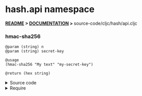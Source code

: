 
# <strong>hash.api</strong> namespace

<strong>[README](../../../README.md) > [DOCUMENTATION](../../COVER.md) > </strong>source-code/cljc/hash/api.cljc

### hmac-sha256

```
@param (string) n
@param (string) secret-key
```

```
@usage
(hmac-sha256 "My text" "my-secret-key")
```

```
@return (hex string)
```

<details>
<summary>Source code</summary>

```
(defn hmac-sha256
  [n secret-key]
  #?(:clj (-> n (mac/hash {:key secret-key :alg :hmac+sha256})
                (codecs/bytes->hex))))
```

</details>

<details>
<summary>Require</summary>

```
(ns my-namespace (:require [hash.api :refer [hmac-sha256]]))

(hash.api/hmac-sha256 ...)
(hmac-sha256          ...)
```

</details>
